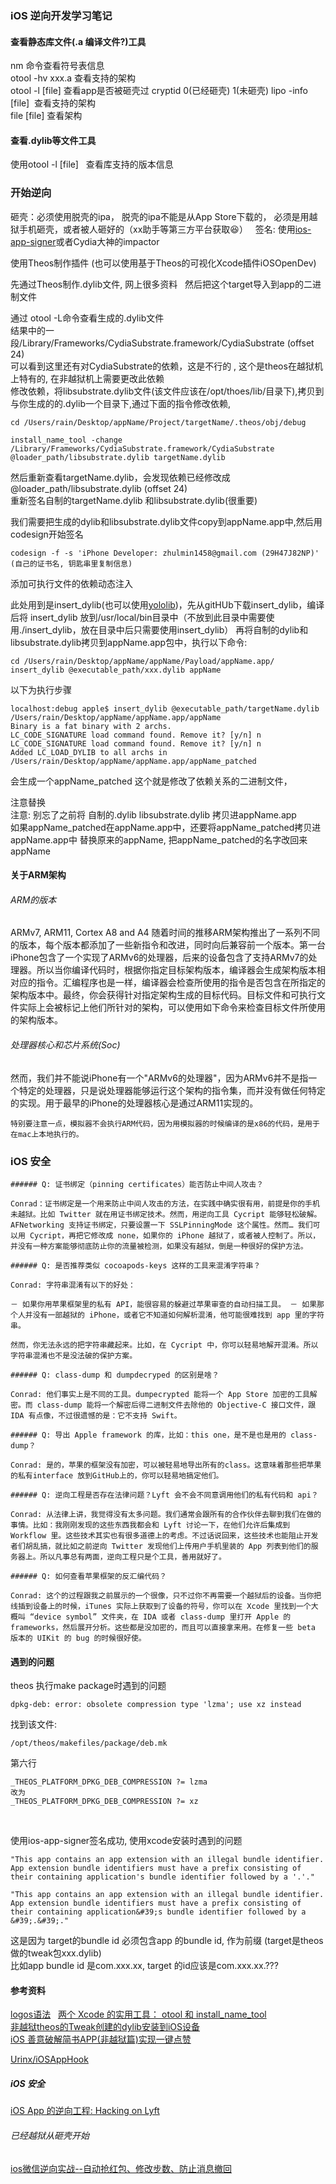    
### iOS 逆向开发学习笔记
   
   
#### 查看静态库文件(.a 编译文件?)工具
nm 命令查看符号表信息   
otool -hv xxx.a 查看支持的架构   
otool -l [file] 查看app是否被砸壳过 cryptid 0(已经砸壳) 1(未砸壳)
lipo -info \[file]  查看支持的架构  
file \[file] 查看架构  
   
#### 查看.dylib等文件工具
使用otool -l \[file]   查看库支持的版本信息


### 开始逆向  
砸壳：必须使用脱壳的ipa， 脱壳的ipa不能是从App Store下载的， 必须是用越狱手机砸壳，或者被人砸好的（xx助手等第三方平台获取😆）  
签名: 使用[ios-app-signer](https://github.com/DanTheMan827/ios-app-signer)或者Cydia大神的impactor
  
使用Theos制作插件 (也可以使用基于Theos的可视化Xcode插件iOSOpenDev)   
  
先通过Theos制作.dylib文件, 网上很多资料  
然后把这个target导入到app的二进制文件  
  
通过 otool -L命令查看生成的.dylib文件  
结果中的一段/Library/Frameworks/CydiaSubstrate.framework/CydiaSubstrate (offset 24)  
可以看到这里还有对CydiaSubstrate的依赖，这是不行的 , 这个是theos在越狱机上特有的, 在非越狱机上需要更改此依赖  
修改依赖，将libsubstrate.dylib文件(该文件应该在/opt/thoes/lib/目录下),拷贝到与你生成的的.dylib一个目录下,通过下面的指令修改依赖,  
```
cd /Users/rain/Desktop/appName/Project/targetName/.theos/obj/debug 
```
```
install_name_tool -change /Library/Frameworks/CydiaSubstrate.framework/CydiaSubstrate @loader_path/libsubstrate.dylib targetName.dylib
```  
然后重新查看targetName.dylib，会发现依赖已经修改成@loader_path/libsubstrate.dylib (offset 24)  
重新签名自制的targetName.dylib 和libsubstrate.dylib(很重要)  
  
我们需要把生成的dylib和libsubstrate.dylib文件copy到appName.app中,然后用codesign开始签名  
```
codesign -f -s 'iPhone Developer: zhulmin1458@gmail.com (29H47J82NP)' (自己的证书名, 钥匙串里复制信息)  
```
添加可执行文件的依赖动态注入  
  
此处用到是insert_dylib(也可以使用[yololib](https://github.com/KJCracks/yololib))，先从gitHUb下载insert_dylib，编译后将 insert_dylib 放到/usr/local/bin目录中（不放到此目录中需要使用./insert_dylib，放在目录中后只需要使用insert_dylib）
再将自制的dylib和libsubstrate.dylib拷贝到appName.app包中，执行以下命令:  
```
cd /Users/rain/Desktop/appName/appName/Payload/appName.app/
insert_dylib @executable_path/xxx.dylib appName
```
以下为执行步骤  
```
localhost:debug apple$ insert_dylib @executable_path/targetName.dylib /Users/rain/Desktop/appName/appName.app/appName
Binary is a fat binary with 2 archs.
LC_CODE_SIGNATURE load command found. Remove it? [y/n] n
LC_CODE_SIGNATURE load command found. Remove it? [y/n] n
Added LC_LOAD_DYLIB to all archs in /Users/rain/Desktop/appName/appName.app/appName_patched
```
会生成一个appName_patched 这个就是修改了依赖关系的二进制文件，  

注意替换  
注意: 别忘了之前将 自制的.dylib libsubstrate.dylib 拷贝进appName.app  
如果appName_patched在appName.app中，还要将appName_patched拷贝进appName.app中 替换原来的appName, 把appName_patched的名字改回来appName   
  
  
  
  
   
#### 关于ARM架构
###### ARM的版本
ARMv7, ARM11, Cortex A8 and A4
随着时间的推移ARM架构推出了一系列不同的版本，每个版本都添加了一些新指令和改进，同时向后兼容前一个版本。第一台iPhone包含了一个实现了ARMv6的处理器，后来的设备包含了支持ARMv7的处理器。所以当你编译代码时，根据你指定目标架构版本，编译器会生成架构版本相对应的指令。汇编程序也是一样，编译器会检查所使用的指令是否包含在所指定的架构版本中。最终，你会获得针对指定架构生成的目标代码。目标文件和可执行文件实际上会被标记上他们所针对的架构，可以使用如下命令来检查目标文件所使用的架构版本。
   
###### 处理器核心和芯片系统(Soc)

然而，我们并不能说iPhone有一个"ARMv6的处理器"，因为ARMv6并不是指一个特定的处理器，只是说处理器能够运行这个架构的指令集，而并没有做任何特定的实现。用于最早的iPhone的处理器核心是通过ARM11实现的。

```
特别要注意一点，模拟器不会执行ARM代码，因为用模拟器的时候编译的是x86的代码，是用于在mac上本地执行的。
```
   
### iOS 安全  
  
```
###### Q: 证书绑定（pinning certificates）能否防止中间人攻击？

Conrad：证书绑定是一个用来防止中间人攻击的方法，在实践中确实很有用，前提是你的手机未越狱。比如 Twitter 就在用证书绑定技术。然而，用逆向工具 Cycript 能够轻松破解。AFNetworking 支持证书绑定，只要设置一下 SSLPinningMode 这个属性。然而… 我们可以用 Cycript，再把它修改成 none，如果你的 iPhone 越狱了，或者被人控制了。所以，并没有一种方案能够彻底防止你的流量被检测，如果没有越狱，倒是一种很好的保护方法。

###### Q: 是否推荐类似 cocoapods-keys 这样的工具来混淆字符串？

Conrad: 字符串混淆有以下的好处：

－ 如果你用苹果框架里的私有 API，能很容易的躲避过苹果审查的自动扫描工具。 － 如果那个人并没有一部越狱的 iPhone，或者它不知道如何解析混淆，他可能很难找到 app 里的字符串。

然而，你无法永远的把字符串藏起来。比如，在 Cycript 中，你可以轻易地解开混淆。所以字符串混淆也不是没法破的保护方案。

###### Q: class-dump 和 dumpdecryped 的区别是啥？

Conrad: 他们事实上是不同的工具。dumpecrypted 能将一个 App Store 加密的工具解密。而 class-dump 能将一个解密后得二进制文件去除他的 Objective-C 接口文件，跟 IDA 有点像，不过很遗憾的是：它不支持 Swift。

###### Q: 导出 Apple framework 的库，比如：this one，是不是也是用的 class-dump？

Conrad: 是的，苹果的框架没有加密，可以被轻易地导出所有的class。这意味着那些把苹果的私有interface 放到GitHub上的，你可以轻易地搞定他们。

###### Q: 逆向工程是否存在法律问题？Lyft 会不会不同意调用他们的私有代码和 api？

Conrad: 从法律上讲，我觉得没有太多问题。我们通常会跟所有的合作伙伴去聊到我们在做的事情。比如：我刚刚发现的这些东西我都会和 Lyft 讨论一下，在他们允许后集成到 Workflow 里。这些技术其实也有很多道德上的考虑。不过话说回来，这些技术也能阻止开发者们胡乱搞，就比如之前逆向 Twitter 发现他们上传用户手机里装的 App 列表到他们的服务器上。所以凡事总有两面，逆向工程只是个工具，善用就好了。

###### Q: 如何查看苹果框架的反汇编代码？

Conrad: 这个的过程跟我之前展示的一个很像，只不过你不再需要一个越狱后的设备。当你把线插到设备上的时候，iTunes 实际上获取到了设备的符号，你可以在 Xcode 里找到一个大概叫 “device symbol” 文件夹，在 IDA 或者 class-dump 里打开 Apple 的 frameworks，然后展开分析。这些都是没加密的，而且可以直接拿来用。在修复一些 beta 版本的 UIKit 的 bug 的时候很好使。
```

  
  
#### 遇到的问题
  
  
theos 执行make package时遇到的问题
```
dpkg-deb: error: obsolete compression type 'lzma'; use xz instead
```
找到该文件:   
```
/opt/theos/makefiles/package/deb.mk  
```
第六行  
```
_THEOS_PLATFORM_DPKG_DEB_COMPRESSION ?= lzma
改为
_THEOS_PLATFORM_DPKG_DEB_COMPRESSION ?= xz
```
  
  
使用ios-app-signer签名成功, 使用xcode安装时遇到的问题
```
"This app contains an app extension with an illegal bundle identifier. App extension bundle identifiers must have a prefix consisting of their containing application's bundle identifier followed by a '.'."
```
```
"This app contains an app extension with an illegal bundle identifier. App extension bundle identifiers must have a prefix consisting of their containing application&#39;s bundle identifier followed by a &#39;.&#39;."
```
这是因为 target的bundle id 必须包含app 的bundle id, 作为前缀 (target是theos做的tweak包xxx.dylib)  
比如app bundle id 是com.xxx.xx, target 的id应该是com.xxx.xx.???  
  
  



#### 参考资料   
[logos语法](http://iphonedevwiki.net/index.php/Logos)  
[两个 Xcode 的实用工具： otool 和 install_name_tool](http://www.jianshu.com/p/193ba07dadcf)  
[非越狱theos的Tweak创建的dylib安装到iOS设备](http://cdn2.jianshu.io/p/5d353d6db145)  
[iOS 善意破解简书APP(非越狱篇)实现一键点赞](http://www.jianshu.com/p/ab8d6db22e0f)  

[Urinx/iOSAppHook](https://github.com/Urinx/iOSAppHook#%E4%B8%80%E4%B8%AA%E7%AE%80%E5%8D%95%E7%9A%84CaptainHook%E8%BD%BD%E5%85%A5Cycript)  
##### iOS 安全  
[iOS App 的逆向工程: Hacking on Lyft](https://academy.realm.io/cn/posts/conrad-kramer-reverse-engineering-ios-apps-lyft/)  


###### 已经越狱从砸壳开始  
[ios微信逆向实战--自动抢红包、修改步数、防止消息撤回](http://www.jianshu.com/p/ec0a682e6d83)  
  
  
